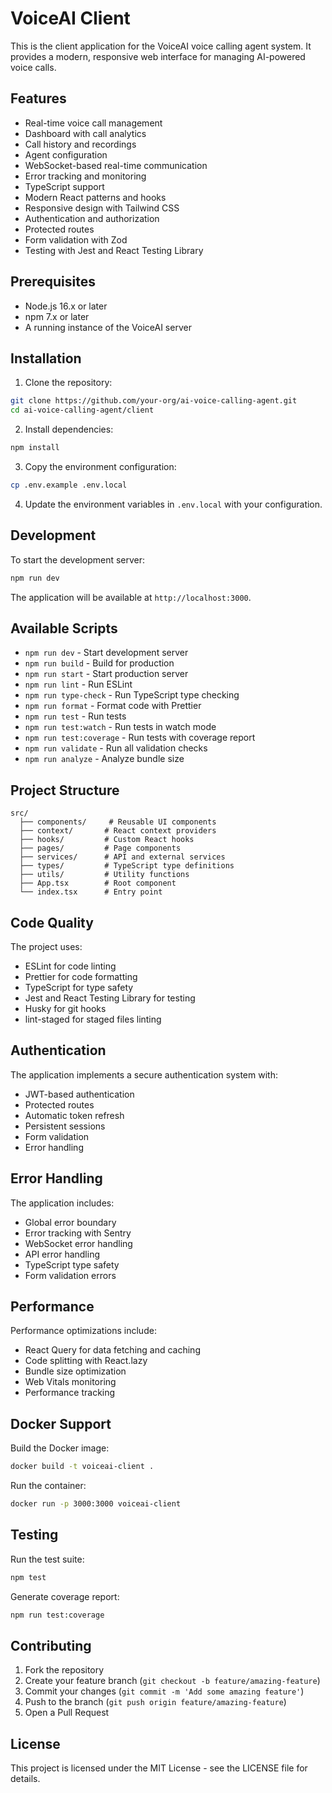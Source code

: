 # VoiceAI Client

This is the client application for the VoiceAI voice calling agent system. It provides a modern, responsive web interface for managing AI-powered voice calls.

## Features

- Real-time voice call management
- Dashboard with call analytics
- Call history and recordings
- Agent configuration
- WebSocket-based real-time communication
- Error tracking and monitoring
- TypeScript support
- Modern React patterns and hooks
- Responsive design with Tailwind CSS
- Authentication and authorization
- Protected routes
- Form validation with Zod
- Testing with Jest and React Testing Library

## Prerequisites

- Node.js 16.x or later
- npm 7.x or later
- A running instance of the VoiceAI server

## Installation

1. Clone the repository:
```bash
git clone https://github.com/your-org/ai-voice-calling-agent.git
cd ai-voice-calling-agent/client
```

2. Install dependencies:
```bash
npm install
```

3. Copy the environment configuration:
```bash
cp .env.example .env.local
```

4. Update the environment variables in `.env.local` with your configuration.

## Development

To start the development server:

```bash
npm run dev
```

The application will be available at `http://localhost:3000`.

## Available Scripts

- `npm run dev` - Start development server
- `npm run build` - Build for production
- `npm run start` - Start production server
- `npm run lint` - Run ESLint
- `npm run type-check` - Run TypeScript type checking
- `npm run format` - Format code with Prettier
- `npm run test` - Run tests
- `npm run test:watch` - Run tests in watch mode
- `npm run test:coverage` - Run tests with coverage report
- `npm run validate` - Run all validation checks
- `npm run analyze` - Analyze bundle size

## Project Structure

```
src/
  ├── components/     # Reusable UI components
  ├── context/       # React context providers
  ├── hooks/         # Custom React hooks
  ├── pages/         # Page components
  ├── services/      # API and external services
  ├── types/         # TypeScript type definitions
  ├── utils/         # Utility functions
  ├── App.tsx        # Root component
  └── index.tsx      # Entry point
```

## Code Quality

The project uses:
- ESLint for code linting
- Prettier for code formatting
- TypeScript for type safety
- Jest and React Testing Library for testing
- Husky for git hooks
- lint-staged for staged files linting

## Authentication

The application implements a secure authentication system with:
- JWT-based authentication
- Protected routes
- Automatic token refresh
- Persistent sessions
- Form validation
- Error handling

## Error Handling

The application includes:
- Global error boundary
- Error tracking with Sentry
- WebSocket error handling
- API error handling
- TypeScript type safety
- Form validation errors

## Performance

Performance optimizations include:
- React Query for data fetching and caching
- Code splitting with React.lazy
- Bundle size optimization
- Web Vitals monitoring
- Performance tracking

## Docker Support

Build the Docker image:
```bash
docker build -t voiceai-client .
```

Run the container:
```bash
docker run -p 3000:3000 voiceai-client
```

## Testing

Run the test suite:
```bash
npm test
```

Generate coverage report:
```bash
npm run test:coverage
```

## Contributing

1. Fork the repository
2. Create your feature branch (`git checkout -b feature/amazing-feature`)
3. Commit your changes (`git commit -m 'Add some amazing feature'`)
4. Push to the branch (`git push origin feature/amazing-feature`)
5. Open a Pull Request

## License

This project is licensed under the MIT License - see the LICENSE file for details. 